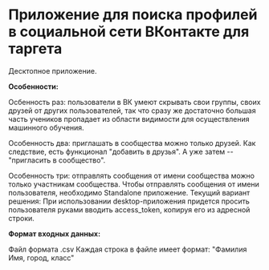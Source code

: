 # Приложение для поиска профилей в социальной сети ВКонтакте для таргета
Десктопное приложение.

**Особенности:**

Осбенность раз: пользователи в ВК умеют скрывать свои группы, своих друзей от других пользователей, так что сразу же достаточно большая часть учеников пропадает из области видимости для осуществления машинного обучения.

Особенность два: приглашать в сообщества можно только друзей. Как следствие, есть функционал "добавить в друзья". А уже затем -- "пригласить в сообщество".

Особенность три: отправлять сообщения от имени сообщества можно только участникам сообщества. Чтобы отправлять сообщения от имени пользователя, необходимо Standalone приложение. Текущий вариант решения: При использовании desktop-приложения придется просить пользователя руками вводить access_token, копируя его из адресной строки. 

**Формат входных данных:**

Файл формата .csv
Каждая строка в файле имеет формат: "Фамилия Имя, город, класс"
